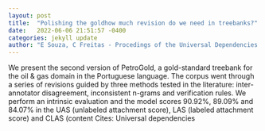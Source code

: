```yaml
---
layout: post
title:  "Polishing the goldhow much revision do we need in treebanks?"
date:   2022-06-06 21:51:57 -0400
categories: jekyll update
author: "E Souza, C Freitas - Procedings of the Universal Dependencies Brazilian , 2022"
---
```

We present the second version of PetroGold, a gold-standard treebank for the oil & gas domain in the Portuguese language. The corpus went through a series of revisions guided by three methods tested in the literature: inter-annotator disagreement, inconsistent n-grams and verification rules. We perform an intrinsic evaluation and the model scores 90.92%, 89.09% and 84.07% in the UAS (unlabeled attachment score), LAS (labeled attachment score) and CLAS (content 
Cites: Universal dependencies